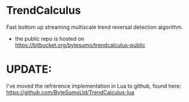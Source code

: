 # TrendCalculus
Fast bottom up streaming multiscale trend reversal detection algorithm.

* the public repo is hosted on https://bitbucket.org/bytesumo/trendcalculus-public


# UPDATE: 
I've moved the refrerence implementation in Lua to github, found here:
https://github.com/ByteSumoLtd/TrendCalculus-lua
